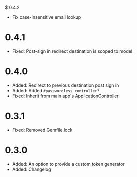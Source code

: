 $ 0.4.2

- Fix case-insensitive email lookup

# 0.4.1

- Fixed: Post-sign in redirect destination is scoped to model

# 0.4.0

- Added: Redirect to previous destination post sign in
- Added: Added `#passwordless_controller?`
- Fixed: Inherit from main app's ApplicationController

# 0.3.1

- Fixed: Removed Gemfile.lock

# 0.3.0

- Added: An option to provide a custom token generator
- Added: Changelog
